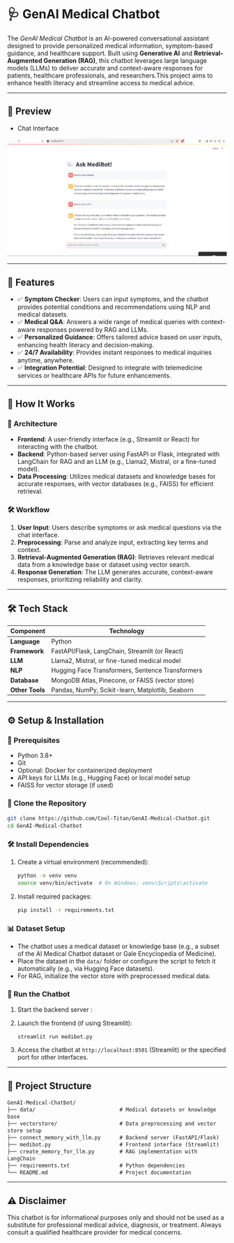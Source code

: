# 🩺 GenAI Medical Chatbot

The *GenAI Medical Chatbot* is an AI-powered conversational assistant designed to provide personalized medical information, symptom-based guidance, and healthcare support. Built using **Generative AI** and **Retrieval-Augmented Generation (RAG)**, this chatbot leverages large language models (LLMs) to deliver accurate and context-aware responses for patients, healthcare professionals, and researchers.This project aims to enhance health literacy and streamline access to medical advice.

---

## 📸 Preview

- Chat Interface

![Chat_Interface](sample.png)

---

## 📌 Features

- ✅ **Symptom Checker**: Users can input symptoms, and the chatbot provides potential conditions and recommendations using NLP and medical datasets.
- ✅ **Medical Q&A**: Answers a wide range of medical queries with context-aware responses powered by RAG and LLMs.
- ✅ **Personalized Guidance**: Offers tailored advice based on user inputs, enhancing health literacy and decision-making.
- ✅ **24/7 Availability**: Provides instant responses to medical inquiries anytime, anywhere.
- ✅ **Integration Potential**: Designed to integrate with telemedicine services or healthcare APIs for future enhancements.

---

## 🧠 How It Works

### 📍 Architecture
- **Frontend**: A user-friendly interface (e.g., Streamlit or React) for interacting with the chatbot.
- **Backend**: Python-based server using FastAPI or Flask, integrated with LangChain for RAG and an LLM (e.g., Llama2, Mistral, or a fine-tuned model).
- **Data Processing**: Utilizes medical datasets and knowledge bases for accurate responses, with vector databases (e.g., FAISS) for efficient retrieval.

### 🛠 Workflow
1. **User Input**: Users describe symptoms or ask medical questions via the chat interface.
2. **Preprocessing**: Parse and analyze input, extracting key terms and context.
3. **Retrieval-Augmented Generation (RAG)**: Retrieves relevant medical data from a knowledge base or dataset using vector search.
4. **Response Generation**: The LLM generates accurate, context-aware responses, prioritizing reliability and clarity.

---

## 🛠 Tech Stack

| Component         | Technology                                    |
|-------------------|-----------------------------------------------|
| **Language**      | Python                                       |
| **Framework**     | FastAPI/Flask, LangChain, Streamlit (or React) |
| **LLM**           | Llama2, Mistral, or fine-tuned medical model  |
| **NLP**           | Hugging Face Transformers, Sentence Transformers |
| **Database**      | MongoDB Atlas, Pinecone, or FAISS (vector store) |
| **Other Tools**   | Pandas, NumPy, Scikit-learn, Matplotlib, Seaborn |

---

## ⚙ Setup & Installation

### 📝 Prerequisites
- Python 3.8+
- Git
- Optional: Docker for containerized deployment
- API keys for LLMs (e.g., Hugging Face) or local model setup
- FAISS for vector storage (if used)

### 📁 Clone the Repository
```bash
git clone https://github.com/Cool-Titan/GenAI-Medical-Chatbot.git
cd GenAI-Medical-Chatbot
```

### 🛠 Install Dependencies
1. Create a virtual environment (recommended):
   ```bash
   python -m venv venv
   source venv/bin/activate  # On Windows: venv\Scripts\activate
   ```
2. Install required packages:
   ```bash
   pip install -r requirements.txt
   ```

### 📊 Dataset Setup
- The chatbot uses a medical dataset or knowledge base (e.g., a subset of the AI Medical Chatbot dataset or Gale Encyclopedia of Medicine).[](https://github.com/ruslanmv/ai-medical-chatbot)[](https://github.com/abhroroy365/Medical-Chatbot)
- Place the dataset in the `data/` folder or configure the script to fetch it automatically (e.g., via Hugging Face datasets).
- For RAG, initialize the vector store with preprocessed medical data.

### 🚀 Run the Chatbot
1. Start the backend server :

2. Launch the frontend (if using Streamlit):
   ```bash
   streamlit run medibot.py
   ```
3. Access the chatbot at `http://localhost:8501` (Streamlit) or the specified port for other interfaces.

---

## 📂 Project Structure

```
GenAI-Medical-Chatbot/
├── data/                           # Medical datasets or knowledge base
├── vectorstore/                    # Data preprocessing and vector store setup
├── connect_memory_with_llm.py      # Backend server (FastAPI/Flask)
├── medibot.py                      # Frontend interface (Streamlit)
├── create_memory_for_llm.py        # RAG implementation with LangChain
├── requirements.txt                # Python dependencies
└── README.md                       # Project documentation

```

---

## ⚠️ Disclaimer

This chatbot is for informational purposes only and should not be used as a substitute for professional medical advice, diagnosis, or treatment. Always consult a qualified healthcare provider for medical concerns.
